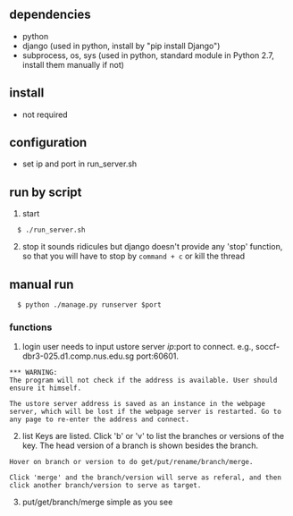 ## dependencies

  * python
  * django (used in python, install by "pip install Django")
  * subprocess, os, sys (used in python, standard module in Python 2.7, install them manually if not)

## install

  * not required

## configuration

  * set ip and port in run_server.sh

## run by script

  1. start
  ```
    $ ./run_server.sh
  ```

  2. stop
    it sounds ridicules but django doesn't provide any 'stop' function, so that you will have to stop by `command + c` or kill the thread

## manual run

  ```
    $ python ./manage.py runserver $port
  ```

### functions

  1. login
    user needs to input ustore server $ip:$port to connect. e.g., soccf-dbr3-025.d1.comp.nus.edu.sg port:60601.

    *** WARNING:
    The program will not check if the address is available. User should ensure it himself.

    The ustore server address is saved as an instance in the webpage server, which will be lost if the webpage server is restarted. Go to any page to re-enter the address and connect.

  2. list
    Keys are listed.
    Click 'b' or 'v' to list the branches or versions of the key.
    The head version of a branch is shown besides the branch.

    Hover on branch or version to do get/put/rename/branch/merge.

    Click 'merge' and the branch/version will serve as referal, and then click another branch/version to serve as target.

  3. put/get/branch/merge
    simple as you see
